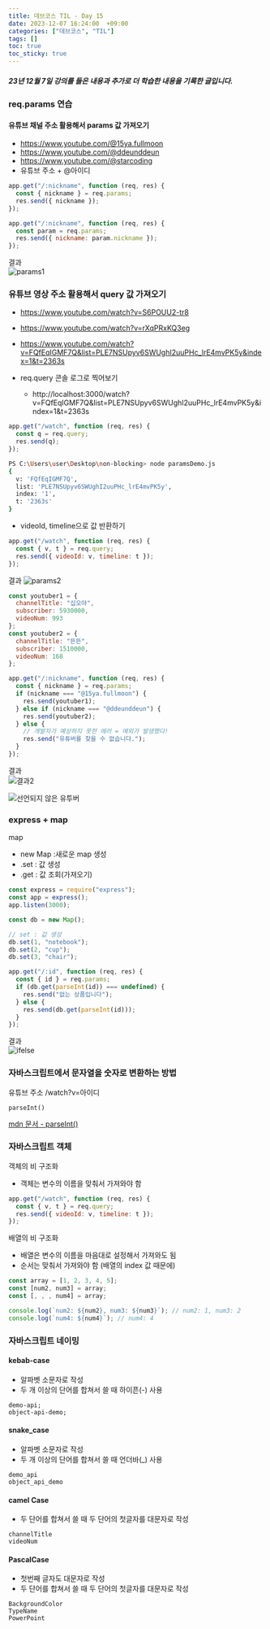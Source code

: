 ```yaml
---
title: 데브코스 TIL - Day 15
date: 2023-12-07 16:24:00  +09:00
categories: ["데브코스", "TIL"]
tags: []
toc: true
toc_sticky: true
---
```


##### 23년 12월 7일 강의를 들은 내용과 추가로 더 학습한 내용을 기록한 글입니다.

### req.params 연습

#### 유튜브 채널 주소 활용해서 params 값 가져오기

- https://www.youtube.com/@15ya.fullmoon
- https://www.youtube.com/@ddeunddeun
- https://www.youtube.com/@starcoding
- 유튜브 주소 + @아이디

```js
app.get("/:nickname", function (req, res) {
  const { nickname } = req.params;
  res.send({ nickname });
});
```

```js
app.get("/:nickname", function (req, res) {
  const param = req.params;
  res.send({ nickname: param.nickname });
});
```

결과  
![params1](https://github.com/hyemin12/hyemin12.github.io/assets/66300732/0c4148f9-f897-4f96-af46-c4c9e95e1144)

### 유튜브 영상 주소 활용해서 query 값 가져오기

- https://www.youtube.com/watch?v=S6POUU2-tr8
- https://www.youtube.com/watch?v=rXqPRxKQ3eg
- https://www.youtube.com/watch?v=FQfEqIGMF7Q&list=PLE7NSUpyv6SWUghI2uuPHc_lrE4mvPK5y&index=1&t=2363s

- req.query 콘솔 로그로 찍어보기
  - http://localhost:3000/watch?v=FQfEqIGMF7Q&list=PLE7NSUpyv6SWUghI2uuPHc_lrE4mvPK5y&index=1&t=2363s

```js
app.get("/watch", function (req, res) {
  const q = req.query;
  res.send(q);
});
```

```bash
PS C:\Users\user\Desktop\non-blocking> node paramsDemo.js
{
  v: 'FQfEqIGMF7Q',
  list: 'PLE7NSUpyv6SWUghI2uuPHc_lrE4mvPK5y',
  index: '1',
  t: '2363s'
}
```

- videoId, timeline으로 값 반환하기

```js
app.get("/watch", function (req, res) {
  const { v, t } = req.query;
  res.send({ videoId: v, timeline: t });
});
```

결과
![params2](https://github.com/hyemin12/hyemin12.github.io/assets/66300732/2e7e789f-d3c4-403b-a73a-c86f03793045)

```js
const youtuber1 = {
  channelTitle: "십오야",
  subscriber: 5930000,
  videoNum: 993
};
const youtuber2 = {
  channelTitle: "뜬뜬",
  subscriber: 1510000,
  videoNum: 168
};

app.get("/:nickname", function (req, res) {
  const { nickname } = req.params;
  if (nickname === "@15ya.fullmoon") {
    res.send(youtuber1);
  } else if (nickname === "@ddeunddeun") {
    res.send(youtuber2);
  } else {
    // 개발자가 예상하지 못한 에러 = 예외가 발생했다!
    res.send("유튜버를 찾을 수 없습니다.");
  }
});
```

결과  
![결과2](https://github.com/hyemin12/hyemin12.github.io/assets/66300732/beb11cb4-e87f-49e9-9ca5-7559b2edcb3b)

![선언되지 않은 유투버](https://github.com/hyemin12/hyemin12.github.io/assets/66300732/372473fa-a4bf-46ee-8e59-b444b05778e8)

### express + map

map

- new Map :새로운 map 생성
- .set : 값 생성
- .get : 값 조회(가져오기)

```js
const express = require("express");
const app = express();
app.listen(3000);

const db = new Map();

// set : 값 생성
db.set(1, "notebook");
db.set(2, "cup");
db.set(3, "chair");

app.get("/:id", function (req, res) {
  const { id } = req.params;
  if (db.get(parseInt(id)) === undefined) {
    res.send("없는 상품입니다");
  } else {
    res.send(db.get(parseInt(id)));
  }
});
```

결과  
![ifelse](https://github.com/hyemin12/hyemin12.github.io/assets/66300732/3b051114-6e78-47be-8c61-455f4c541547)

### 자바스크립트에서 문자열을 숫자로 변환하는 방법

유튜브 주소 /watch?v=아이디

`parseInt()`

[mdn 문서 - parseInt()](https://developer.mozilla.org/ko/docs/Web/JavaScript/Reference/Global_Objects/parseInt)

### 자바스크립트 객체

객체의 비 구조화

- 객체는 변수의 이름을 맞춰서 가져와야 함

```js
app.get("/watch", function (req, res) {
  const { v, t } = req.query;
  res.send({ videoId: v, timeline: t });
});
```

배열의 비 구조화

- 배열은 변수의 이름을 마음대로 설정해서 가져와도 됨
- 순서는 맞춰서 가져와야 함 (배열의 index 값 때문에)

```js
const array = [1, 2, 3, 4, 5];
const [num2, num3] = array;
const [, , , num4] = array;

console.log(`num2: ${num2}, num3: ${num3}`); // num2: 1, num3: 2
console.log(`num4: ${num4}`); // num4: 4
```

### 자바스크립트 네이밍

#### kebab-case

- 알파벳 소문자로 작성
- 두 개 이상의 단어를 합쳐서 쓸 때 하이픈(-) 사용

```
demo-api;
object-api-demo;
```

#### snake_case

- 알파벳 소문자로 작성
- 두 개 이상의 단어를 합쳐서 쓸 때 언더바(\_) 사용

```
demo_api
object_api_demo
```

#### camel Case

- 두 단어를 합쳐서 쓸 때 두 단어의 첫글자를 대문자로 작성

```
channelTitle
videoNum
```

#### PascalCase

- 첫번째 글자도 대문자로 작성
- 두 단어를 합쳐서 쓸 때 두 단어의 첫글자를 대문자로 작성

```
BackgroundColor
TypeName
PowerPoint
```

